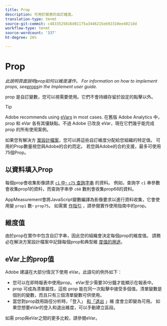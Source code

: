 ```yaml
---
title: Prop
description: 可用於報表的自訂維度。
translation-type: tm+mt
source-git-commit: c4833525816d81175a3446215eb92310ee4021dd
workflow-type: tm+mt
source-wordcount: '337'
ht-degree: 26%

---
```



# Prop

*此說明頁面說明prop如何以維度運作。 For information on how to implement props, see[props](/help/implement/vars/page-vars/prop.md)in the Implement user guide.*

prop 是自訂變數，您可以視需要使用。它們不會持續存留於設定的點擊以外。

>[!TIP]
>
>Adobe recommends using [eVars](evar.md) in most cases. 在舊版 Adobe Analytics 中，prop 和 eVar 各有其優缺點。不過 Adobe 已改良 eVar，現在它們幾乎能完成 prop 的所有使用案例。

如果您有解決方 [案設計檔案](/help/implement/prepare/solution-design.md)，您可以將這些自訂維度分配給您組織的特定值。 可用的Prop數量視您與Adobe的合約而定。 若您與Adobe的合約支援，最多可使用75個Prop。

## 以資料填入Prop

每個prop會收集影像請求 [`c1` 中- `c75` 查詢字串](/help/implement/validate/query-parameters.md) 的資料。 例如，查詢字 `c1` 串參數會收集prop1的資料，而查詢字串參 `c68` 數則會收集prop68的資料。

AppMeasurement會將JavaScript變數編譯為影像要求以進行資料收集，它會使用變 `prop1` 數- `prop75`。 如需實 [作指引](/help/implement/vars/page-vars/prop.md) ，請參閱實作使用指南中的prop。

## 維度值

由於prop在實作中包含自訂字串，因此您的組織會決定每個prop的維度值。 請務必在解決方案設計檔案中記錄每個prop和典型維 [度值的用途](/help/implement/prepare/solution-design.md)。

## eVar上的prop值

 Adobe 建議在大部分情況下使用 eVar。此語句的例外如下：

* 您可以在即時報表中使用prop。 eVar至少需要30分鐘才能顯示在報表中。
* prop 可成為清單屬性，這些 prop 能在同一次點擊中接受多個值。清單變數是個別的變數，而且只有三個清單變數可供使用。
* 當您對prop啟用路徑分析時，「登入」 [和「退出](entry-dimensions.md) 」維 [](exit-dimensions.md) 度會立即變為可用。 如果您想要eVar的登入和退出維度，可以手動建立區段。

如需 [](evar.md) prop與eVar之間的更多比較，請參閱eVar。
